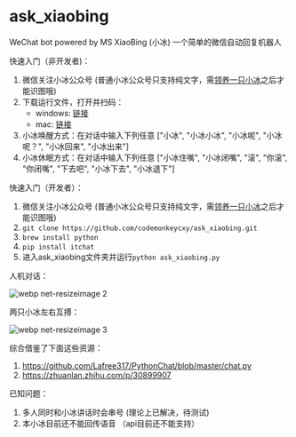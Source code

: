 # ask_xiaobing
WeChat bot powered by MS XiaoBing (小冰) 一个简单的微信自动回复机器人

快速入门（非开发者)：
1. 微信关注小冰公众号 (普通小冰公众号只支持纯文字，需[领养一只小冰](http://www.msxiaoice.com/)之后才能识图哦)
2. 下载运行文件，打开并扫码：
    - windows: [链接](https://github.com/codemonkeycxy/ask_xiaobing/blob/master/dist/ask_xiaobing_win-64.exe)
    - mac: [链接](https://github.com/codemonkeycxy/ask_xiaobing/blob/master/dist/ask_xiaobing)
3. 小冰唤醒方式：在对话中输入下列任意 ["小冰", "小冰小冰", "小冰呢", "小冰呢？", "小冰回来", "小冰出来"]
4. 小冰休眠方式：在对话中输入下列任意 ["小冰住嘴", "小冰闭嘴", "滚", "你滚", "你闭嘴", "下去吧", "小冰下去", "小冰退下"]

快速入门（开发者）：
1. 微信关注小冰公众号 (普通小冰公众号只支持纯文字，需[领养一只小冰](http://www.msxiaoice.com/)之后才能识图哦)
2. `git clone https://github.com/codemonkeycxy/ask_xiaobing.git`
3. `brew install python`
4. `pip install itchat`
5. 进入ask_xiaobing文件夹并运行`python ask_xiaobing.py`

人机对话：

![webp net-resizeimage 2](https://user-images.githubusercontent.com/32557706/34453150-0cc4b506-ed01-11e7-86d3-e705e12e8bc8.jpg)

两只小冰左右互搏：

![webp net-resizeimage 3](https://user-images.githubusercontent.com/32557706/34457303-6f47b902-ed61-11e7-9e00-62a575ad9faa.jpg)

综合借鉴了下面这些资源：
1. https://github.com/Lafree317/PythonChat/blob/master/chat.py
2. https://zhuanlan.zhihu.com/p/30899907

已知问题：
1. 多人同时和小冰讲话时会串号 (理论上已解决，待测试)
2. 本小冰目前还不能回传语音 （api目前还不能支持）
